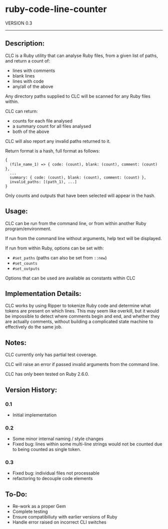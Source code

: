 # ruby-code-line-counter
VERSION 0.3
_________________

## Description:

CLC is a Ruby utility that can analyse Ruby files, from a given list of paths,
and return a count of:
- lines with comments
- blank lines
- lines with code
- any/all of the above

Any directory paths supplied to CLC will be scanned for any Ruby files within.

CLC can return:
- counts for each file analysed
- a summary count for all files analysed
- both of the above

CLC will also report any invalid paths returned to it.

Return format is a hash, full format as follows:
```
{
  (file_name_1) => { code: (count), blank: (count), comment: (count) },
  ...
  summary: { code: (count), blank: (count), comment: (count) },
  invalid_paths: [(path_1), ...]
}
```
Only counts and outputs that have been selected will appear in the hash.

## Usage:

CLC can be run from the command line, or from within another Ruby program/environment.

If run from the command line without arguments, help text will be displayed.

If run from within Ruby, options can be set with:
- `#set_paths` (paths can also be set from `::new`)
- `#set_counts`
- `#set_outputs`

Options that can be used are available as constants within CLC

## Implementation Details:

CLC works by using Ripper to tokenize Ruby code and determine what tokens are present on
which lines. This may seem like overkill, but it would be impossible to detect where comments
begin and end, and whether they are actually comments, without building a complicated state 
machine to effectively do the same job.

## Notes:

CLC currently only has partial test coverage.

CLC will raise an error if passed invalid arguments from the command line.

CLC has only been tested on Ruby 2.6.0.

## Version History:

### 0.1
- Initial implementation

### 0.2
- Some minor internal naming / style changes
- Fixed bug: lines within some multi-line strings would not be
  counted due to being counted as single token.

### 0.3
- Fixed bug: individual files not processable
- refactoring to decouple code elements

## To-Do:

- Re-work as a proper Gem
- Complete testing
- Ensure compatibiliuty with earlier versions of Ruby
- Handle error raised on incorrect CLI switches

